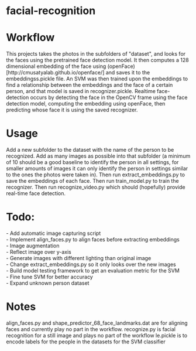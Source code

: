 # facial-recognition
<h1> Workflow </h1> 
This projects takes the photos in the subfolders of "dataset", and looks for the faces using the pretrained face detection model. It then computes a 128 dimensional embedding of the face using (openFace)[http://cmusatyalab.github.io/openface/]
and saves it to the embeddingss.pickle file. An SVM was then trained upon the embeddings to find a relationship between the embeddings and the face of a certain person, and that model is saved in recognizer.pickle. Realtime face-detection occurs
by detecting the face in the OpenCV frame using the face detection model, computing the embedding using openFace, then predicting whose face it is using the saved recognizer. 

<h1> Usage </h1> 
Add a new subfolder to the dataset with the name of the person to be recognized. Add as many images as possible into that subfolder (a minimum of 10 should be a good baseline to identify the person in all settings, for smaller amounts of images it can only identify the person in settings similar to the ones the photos were taken in). 
Then run extract_embeddings.py to save the embeddings of each face. Then run train_model.py to train the recognizer. Then run recognize_video.py which should (hopefully) provide real-time face detection. 

<h1> Todo: </h1>
 - Add automatic image capturing script <br>
 - Implement align_faces.py to align faces before extracting embeddings <br>
 - Image augmentation <br>
    - Reflect image over y-axis <br>
    - Generate images with different lighting than original image <br>
 - Change extract_embeddings.py so it only looks over the new images <br>
 - Build model testing framework to get an evaluation metric for the SVM <br>
 - Fine tune SVM for better accuracy <br>
 - Expand unknown person dataset <br>
 
 <h1> Notes </h1>
align_faces.py and shape_predictor_68_face_landmarks.dat are for aligning faces and currently play no part in the workflow. 
recognize.py is facial recognition for a still image and plays no part of the workflow
le.pickle is to encode labels for the people in the datasets for the SVM classifier
 
    

